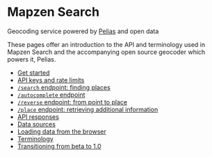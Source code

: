 # Mapzen Search

Geocoding service powered by [Pelias](https://github.com/pelias/pelias) and open data

These pages offer an introduction to the API and terminology used in Mapzen Search and the accompanying open source geocoder which powers it, Pelias.

- [Get started](/get-started.md)
 - [API keys and rate limits](/api-keys-rate-limits.md)
 - [`/search` endpoint: finding places](/search.md)
 - [`/autocomplete` endpoint](/autocomplete.md)
 - [`/reverse` endpoint: from point to place](/reverse.md)
 - [`/place` endpoint: retrieving additional information](/place.md)
 - [API responses](/response.md)
 - [Data sources](/data-sources.md)
 - [Loading data from the browser](/use-cors.md)
 - [Terminology](/glossary.md)
- [Transitioning from beta to 1.0](/transition-from-beta.md)
